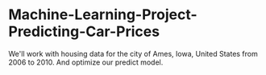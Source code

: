 # Machine-Learning-Project-Predicting-Car-Prices
We'll work with housing data for the city of Ames, Iowa, United States from 2006 to 2010. And optimize our predict model.
